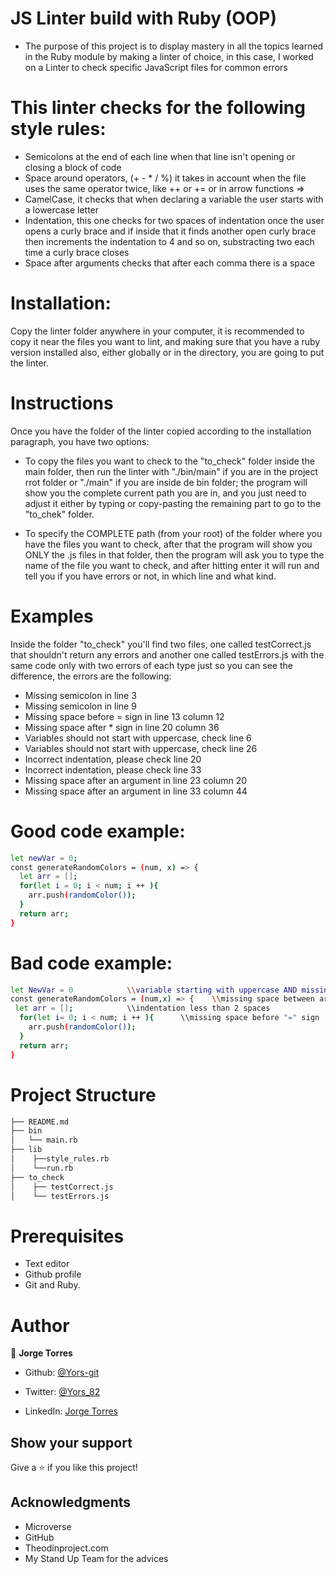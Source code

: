 # JS Linter build with Ruby (OOP)

* The purpose of this project is to display mastery in all the topics learned in the Ruby module by making a linter of choice, in this case, I worked on a Linter to check specific JavaScript files for common errors

# This linter checks for the following style rules:
- Semicolons at the end of each line when that line isn't opening or closing a block of code
- Space around operators, (+ - * / %) it takes in account when the file uses the same operator twice, like ++ or += or in arrow functions =>
- CamelCase, it checks that when declaring a variable the user starts with a lowercase letter
- Indentation, this one checks for two spaces of indentation once the user opens a curly brace and if inside that it finds another open curly brace then increments the indentation to 4 and so on, substracting two each time a curly brace closes
- Space after arguments checks that after each comma there is a space


# Installation:
Copy the linter folder anywhere in your computer, it is recommended to copy it near the files you want to lint, and making sure that you have a ruby version installed also, either globally or in the directory, you are going to put the linter.

# Instructions
Once you have the folder of the linter copied according to the installation paragraph, you have two options:

- To copy the files you want to check to the "to_check" folder inside the main folder, then run the linter with "./bin/main" if you are in the project rrot folder or "./main" if you are inside de bin folder; the program will show you the complete current path you are in, and you just need to adjust it either by typing or copy-pasting the remaining part to go to the "to_chek" folder.

- To specify the COMPLETE path (from your root) of the folder where you have the files you want to check, after that the program will show you ONLY the .js files in that folder, then the program will ask you to type the name of the file you want to check, and after hitting enter it will run and tell you if you have errors or not, in which line and what kind.

# Examples
Inside the folder "to_check" you'll find two files, one called testCorrect.js that shouldn't return any errors and another one called testErrors.js with the same code only with two errors of each type just so you can see the difference, the errors are the following:

- Missing semicolon in line 3
- Missing semicolon in line 9
- Missing space before = sign in line 13 column 12
- Missing space after * sign in line 20 column 36
- Variables should not start with uppercase, check line 6
- Variables should not start with uppercase, check line 26
- Incorrect indentation, please check line 20
- Incorrect indentation, please check line 33
- Missing space after an argument in line 23 column 20
- Missing space after an argument in line 33 column 44

# Good code example:
```bash
let newVar = 0;
const generateRandomColors = (num, x) => {
  let arr = [];
  for(let i = 0; i < num; i ++ ){
    arr.push(randomColor());
  }
  return arr;
} 
```

# Bad code example:
```bash
let NewVar = 0            \\variable starting with uppercase AND missing semicolon
const generateRandomColors = (num,x) => {    \\missing space between arguments
 let arr = [];            \\indentation less than 2 spaces
  for(let i= 0; i < num; i ++ ){      \\missing space before "=" sign   
    arr.push(randomColor());
  }
  return arr;
} 
```

# Project Structure

```bash 
├── README.md
├── bin
│   └── main.rb
├── lib
│    ├──style_rules.rb
│    └──run.rb
├── to_check
│    ├── testCorrect.js
│    └── testErrors.js
```

# Prerequisites
-  Text editor
-  Github profile
-  Git and Ruby.

# Author

👤 **Jorge Torres**

- Github: [@Yors-git](https://github.com/Yors-git)

- Twitter: [@Yors_82](https://twitter.com/Yors_82)

- LinkedIn: [Jorge Torres](https://www.linkedin.com/in/jorge-torres-8b87571a8/)


## Show your support

Give a ⭐️ if you like this project!

## Acknowledgments

- Microverse
- GitHub
- Theodinproject.com
- My Stand Up Team for the advices

